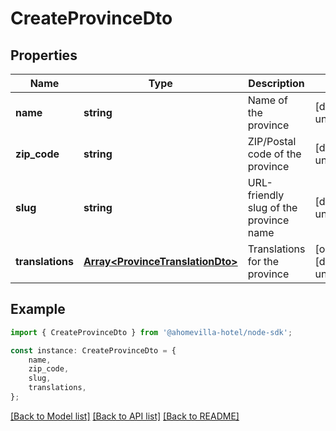 # CreateProvinceDto


## Properties

Name | Type | Description | Notes
------------ | ------------- | ------------- | -------------
**name** | **string** | Name of the province | [default to undefined]
**zip_code** | **string** | ZIP/Postal code of the province | [default to undefined]
**slug** | **string** | URL-friendly slug of the province name | [default to undefined]
**translations** | [**Array&lt;ProvinceTranslationDto&gt;**](ProvinceTranslationDto.md) | Translations for the province | [optional] [default to undefined]

## Example

```typescript
import { CreateProvinceDto } from '@ahomevilla-hotel/node-sdk';

const instance: CreateProvinceDto = {
    name,
    zip_code,
    slug,
    translations,
};
```

[[Back to Model list]](../README.md#documentation-for-models) [[Back to API list]](../README.md#documentation-for-api-endpoints) [[Back to README]](../README.md)
